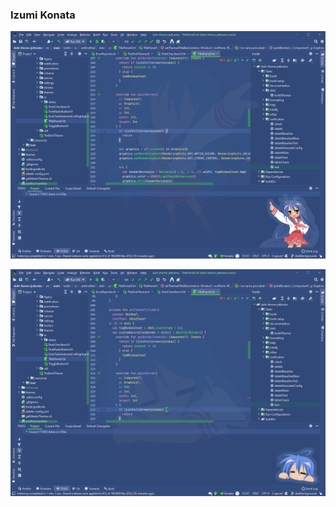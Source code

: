 ### Izumi Konata

![konata code](../assets/screenshots/luckyStar/konata_dark_code.png)

![konata code](../assets/screenshots/luckyStar/konata_dark_secondary_code.png)
